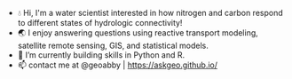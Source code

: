 - :droplet: Hi, I'm a water scientist interested in how nitrogen and carbon respond to different states of hydrologic connectivity!
- :earth_asia: I enjoy answering questions using reactive transport modeling, satellite remote sensing, GIS, and statistical models.
- 🌱 I’m currently building skills in Python and R.
- 📫 contact me at @geoabby | https://askgeo.github.io/

<!---
askgeo/askgeo is a ✨ special ✨ repository because its `README.md` (this file) appears on your GitHub profile.
You can click the Preview link to take a look at your changes.
--->
